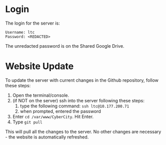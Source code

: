 # Login

The login for the server is:
```
Username: ltc
Password: <REDACTED>
```
The unredacted password is on the Shared Google Drive.

# Website Update

To update the server with current changes in the Github repository, follow these steps:


1. Open the terminal/console.
2. (if NOT on the server) ssh into the server following these steps:
	1. type the following command: `ssh ltc@10.177.200.71`
	2. when prompted, entered the password
3. Enter `cd /var/www/CyberCity`. Hit Enter.
4. Type `git pull`

This will pull all the changes to the server. No other changes are necessary - the website is automatically refreshed.


